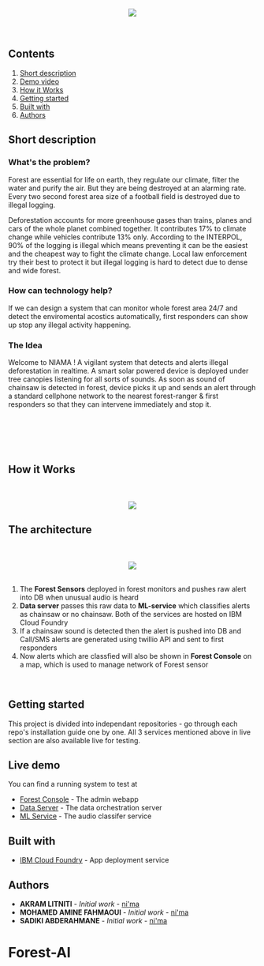 </br>
<div align="center"> 
<img src=https://niaama.surge.sh/assets/imgs/logobig.png />
</br>
</br>
</br>

</div>

## Contents

1. [Short description](#short-description)
1. [Demo video](#demo-video)
1. [How it Works](#how-it-works)
1. [Getting started](#getting-started)
1. [Built with](#built-with)
1. [Authors](#authors)

## Short description

### What's the problem?

Forest are essential for life on earth, they regulate our climate, filter the water and purify the air. But they are being destroyed at an alarming rate. Every two second forest area size of a football field is destroyed due to illegal logging.

Deforestation accounts for more greenhouse gases than trains, planes and cars of the whole planet combined together. It contributes 17% to climate change while vehicles contribute 13% only. According to the INTERPOL, 90% of the logging is illegal which means preventing it can be the easiest and the cheapest way to fight the climate change. Local law enforcement try their best to protect it but illegal logging is hard to detect due to dense and wide forest.

### How can technology help?

If we can design a system that can monitor whole forest area 24/7 and detect the enviromental acostics automatically, first responders can show up stop any illegal activity happening.

### The Idea

Welcome to NIAMA ! A vigilant system that detects and alerts illegal deforestation in realtime. A smart solar powered device is deployed under tree canopies listening for all sorts of sounds. As soon as sound of chainsaw is detected in forest, device picks it up and sends an alert through a standard cellphone network to the nearest forest-ranger & first responders so that they can intervene immediately and stop it.

</br>
</br>
</br>


</br>

## How it Works

</br>
</br>

<div align="center">
<img src= https://ni-ma.surge.sh/assets/imgs/GIF.gif>
</div>

## The architecture

</br>
</br>

<div align="center">
<img src= https://ni-ma.surge.sh/assets/imgs/GIF.gif>
</div>

</br>

1. The **Forest Sensors** deployed in forest monitors and pushes raw alert into DB when unusual audio is heard
2. **Data server** passes this raw data to **ML-service** which classifies alerts as chainsaw or no chainsaw. Both of the services are hosted on IBM Cloud Foundry
3. If a chainsaw sound is detected then the alert is pushed into DB and Call/SMS alerts are generated using twillio API and sent to first responders
4. Now alerts which are classfied will also be shown in **Forest Console** on a map, which is used to manage network of Forest sensor

</br>


## Getting started

This project is divided into independant repositories - go through each repo's installation guide one by one. All 3 services mentioned above in live section are also available live for testing.

## Live demo

You can find a running system to test at

- [Forest Console](http://console.forestai.tech/home) - The admin webapp
- [Data Server](https://data-service.eu-gb.cf.appdomain.cloud) - The data orchestration server
- [ML Service](https://ml-server.eu-gb.cf.appdomain.cloud) - The audio classifer service

## Built with

- [IBM Cloud Foundry](https://www.ibm.com/my-en/cloud/cloud-foundry?p1=Search&p4=43700056108279779&p5=e&cm_mmc=Search_Google-_-1S_1S-_-AS_IN-_-ibm%20cloud%20foundry_e&cm_mmca7=71700000065340837&cm_mmca8=kwd-336499027875&cm_mmca9=Cj0KCQjwgo_5BRDuARIsADDEntRWcREi8wJdRinabS_D-SMAW_b0EVIkedH8YLiXP7grZrbQUCmXXo8aAhlwEALw_wcB&cm_mmca10=453013934834&cm_mmca11=e&gclsrc=aw.ds&&gclid=Cj0KCQjwgo_5BRDuARIsADDEntRWcREi8wJdRinabS_D-SMAW_b0EVIkedH8YLiXP7grZrbQUCmXXo8aAhlwEALw_wcB) - App deployment service


## Authors

- **AKRAM LITNITI** - _Initial work_ - [ni'ma](https://niaama.surge.sh)
- **MOHAMED AMINE FAHMAOUI** - _Initial work_ - [ni'ma](https://niaama.surge.sh)
- **SADIKI ABDERAHMANE** - _Initial work_ - [ni'ma](https://niaama.surge.sh)


# Forest-AI

